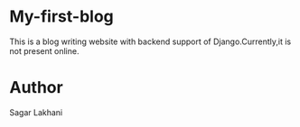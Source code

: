 # My-first-blog

This is a blog writing website with backend support of Django.Currently,it is not present online.

# Author
Sagar Lakhani
